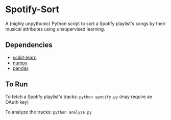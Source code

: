 # Spotify-Sort

A (highly unpythonic) Python script to sort a Spotify playlist's songs by their musical attributes using unsupervised learning. 

## Dependencies

* [scikit-learn](http://scikit-learn.org/stable/index.html)
* [numpy](http://www.numpy.org/)
* [pandas](http://pandas.pydata.org/)

## To Run

To fetch a Spotify playlist's tracks: `python spotify.py` (may require an OAuth key)

To analyze the tracks: `python analyze.py`

